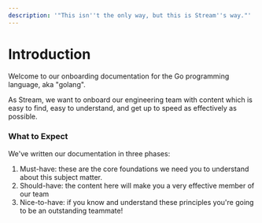 ```yaml
---
description: '"This isn''t the only way, but this is Stream''s way."'
---
```


# Introduction

Welcome to our onboarding documentation for the Go programming language, aka "golang".

As Stream, we want to onboard our engineering team with content which is easy to find, easy to understand, and get up to speed as effectively as possible.

### What to Expect

We've written our documentation in three phases:

1. Must-have: these are the core foundations we need you to understand about this subject matter.
2. Should-have: the content here will make you a very effective member of our team
3. Nice-to-have: if you know and understand these principles you're going to be an outstanding teammate!



